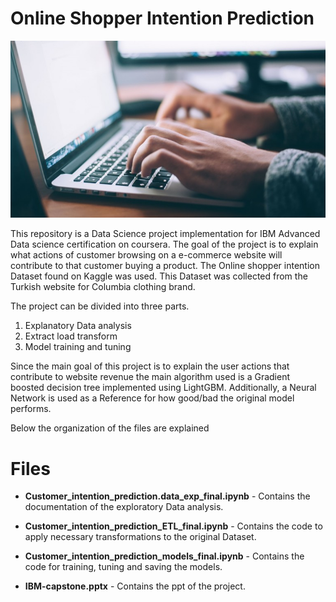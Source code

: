 # Online Shopper Intention Prediction



![](https://github.com/VIBHAVKULAVMODE/IBM_CAPSTONE_FINAL_PROJECT_VIBHAV/blob/master/online_browsing.jpg)

This repository is a Data Science project implementation for IBM Advanced Data science certification on coursera. The goal of the project is to explain what actions of   customer browsing on a e-commerce website will contribute to that customer buying a product. The Online shopper intention Dataset found on Kaggle was used. This Dataset was collected from the Turkish website for Columbia clothing brand. 

The project can be divided into three parts. 
1. Explanatory Data analysis 
2. Extract load transform 
3. Model training and tuning 

Since the main goal of this project is to explain the user actions that contribute to website revenue the main algorithm used is a Gradient boosted decision tree implemented using LightGBM. Additionally, a Neural Network is used as a Reference for how good/bad the original model performs. 

Below the organization of the files are explained



# Files
- **Customer_intention_prediction.data_exp_final.ipynb** - Contains the documentation of the exploratory Data analysis.

- **Customer_intention_prediction_ETL_final.ipynb** - Contains the code to apply necessary transformations to the original Dataset.

- **Customer_intention_prediction_models_final.ipynb** - Contains the code for  training, tuning and saving the models.

- **IBM-capstone.pptx** - Contains the ppt of the project.


